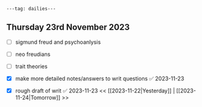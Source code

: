 ```
---tag: dailies---
```

## Thursday 23rd November 2023

- [ ] sigmund freud and psychoanlysis
- [ ] neo freudians
- [ ] trait theories
- [x] make more detailed notes/answers to writ questions ✅ 2023-11-23
- [x] rough draft of writ ✅ 2023-11-23
<< [[2023-11-22|Yesterday]] | [[2023-11-24|Tomorrow]] >>




